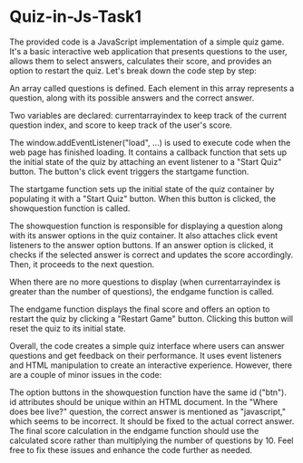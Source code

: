 # Quiz-in-Js-Task1
 The provided code is a JavaScript implementation of a simple quiz game. It's a basic interactive web application that presents questions to the user, allows them to select answers, calculates their score, and provides an option to restart the quiz. Let's break down the code step by step:

An array called questions is defined. Each element in this array represents a question, along with its possible answers and the correct answer.

Two variables are declared: currentarrayindex to keep track of the current question index, and score to keep track of the user's score.

The window.addEventListener("load", ...) is used to execute code when the web page has finished loading. It contains a callback function that sets up the initial state of the quiz by attaching an event listener to a "Start Quiz" button. The button's click event triggers the startgame function.

The startgame function sets up the initial state of the quiz container by populating it with a "Start Quiz" button. When this button is clicked, the showquestion function is called.

The showquestion function is responsible for displaying a question along with its answer options in the quiz container. It also attaches click event listeners to the answer option buttons. If an answer option is clicked, it checks if the selected answer is correct and updates the score accordingly. Then, it proceeds to the next question.

When there are no more questions to display (when currentarrayindex is greater than the number of questions), the endgame function is called.

The endgame function displays the final score and offers an option to restart the quiz by clicking a "Restart Game" button. Clicking this button will reset the quiz to its initial state.

Overall, the code creates a simple quiz interface where users can answer questions and get feedback on their performance. It uses event listeners and HTML manipulation to create an interactive experience. However, there are a couple of minor issues in the code:

The option buttons in the showquestion function have the same id ("btn"). id attributes should be unique within an HTML document.
In the "Where does bee live?" question, the correct answer is mentioned as "javascript," which seems to be incorrect. It should be fixed to the actual correct answer.
The final score calculation in the endgame function should use the calculated score rather than multiplying the number of questions by 10.
Feel free to fix these issues and enhance the code further as needed.
